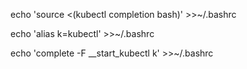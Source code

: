 echo 'source <(kubectl completion bash)' >>~/.bashrc

echo 'alias k=kubectl' >>~/.bashrc

echo 'complete -F __start_kubectl k' >>~/.bashrc
